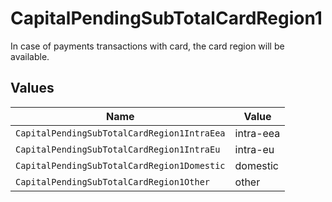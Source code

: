 # CapitalPendingSubTotalCardRegion1

In case of payments transactions with card, the card region will be available.


## Values

| Name                                        | Value                                       |
| ------------------------------------------- | ------------------------------------------- |
| `CapitalPendingSubTotalCardRegion1IntraEea` | intra-eea                                   |
| `CapitalPendingSubTotalCardRegion1IntraEu`  | intra-eu                                    |
| `CapitalPendingSubTotalCardRegion1Domestic` | domestic                                    |
| `CapitalPendingSubTotalCardRegion1Other`    | other                                       |